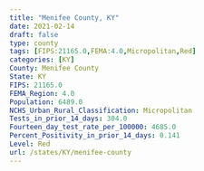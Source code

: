 ```yaml
---
title: "Menifee County, KY"
date: 2021-02-14
draft: false
type: county
tags: [FIPS:21165.0,FEMA:4.0,Micropolitan,Red]
categories: [KY]
County: Menifee County
State: KY
FIPS: 21165.0
FEMA_Region: 4.0
Population: 6489.0
NCHS_Urban_Rural_Classification: Micropolitan
Tests_in_prior_14_days: 304.0
Fourteen_day_test_rate_per_100000: 4685.0
Percent_Positivity_in_prior_14_days: 0.141
Level: Red
url: /states/KY/menifee-county
---
```



